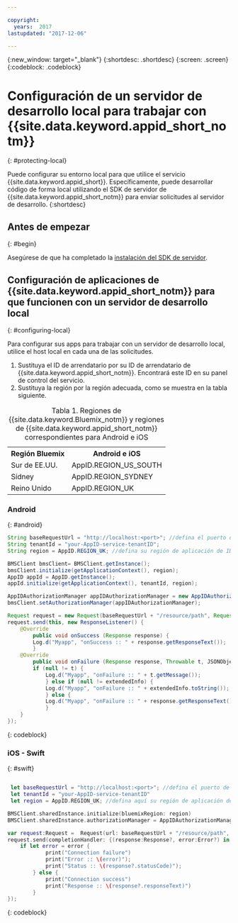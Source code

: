 ```yaml
---

copyright:
  years:  2017
lastupdated: "2017-12-06"

---
```

{:new_window: target="_blank"}
{:shortdesc: .shortdesc}
{:screen: .screen}
{:codeblock: .codeblock}



#  Configuración de un servidor de desarrollo local para trabajar con {{site.data.keyword.appid_short_notm}}
{: #protecting-local}

Puede configurar su entorno local para que utilice el servicio {{site.data.keyword.appid_short}}. Específicamente, puede desarrollar código de forma local utilizando el SDK de servidor de {{site.data.keyword.appid_short_notm}} para enviar solicitudes al servidor de desarrollo.
{:shortdesc}


## Antes de empezar
{: #begin}

Asegúrese de que ha completado la [instalación del SDK de servidor](/docs/services/appid/install.html#nodejs-setup).


## Configuración de aplicaciones de {{site.data.keyword.appid_short_notm}} para que funcionen con un servidor de desarrollo local
{: #configuring-local}

Para configurar sus apps para trabajar con un servidor de desarrollo local, utilice el host local en cada una de las solicitudes.

1. Sustituya el ID de arrendatario por su ID de arrendatario de {{site.data.keyword.appid_short_notm}}. Encontrará este ID en su panel de control del servicio.
2. Sustituya la región por la región adecuada, como se muestra en la tabla siguiente.

<table> <caption> Tabla 1. Regiones de {{site.data.keyword.Bluemix_notm}} y regiones de {{site.data.keyword.appid_short_notm}} correspondientes para Android e iOS </caption>
<tr>
  <th> Región Bluemix </th>
  <th> Android e iOS </th>
</tr>
<tr>
  <td> Sur de EE.UU. </td>
  <td> AppID.REGION_US_SOUTH </td>
</tr>
<tr>
  <td> Sídney </td>
  <td> AppID.REGION_SYDNEY </td>
</tr>
<tr>
  <td> Reino Unido </td>
  <td> AppID.REGION_UK </td>
</tr>
</table>



### Android
{: #android}
```java
String baseRequestUrl = "http://localhost:<port>"; //defina el puerto de ejecución del servidor
String tenantId = "your-AppID-service-tenantID";
String region = AppID.REGION_UK; //defina su región de aplicación de ID de app aquí. Los valores posibles son AppID.REGION_US_SOUTH, AppID.REGION_SYDNEY o AppID.REGION_UK.

BMSClient bmsClient= BMSClient.getInstance();
bmsClient.initialize(getApplicationContext(), region);
AppID appId = AppID.getInstance();
appId.initialize(getApplicationContext(), tenantId, region);

AppIDAuthorizationManager appIDAuthorizationManager = new AppIDAuthorizationManager(appId);
bmsClient.setAuthorizationManager(appIDAuthorizationManager);

Request request = new Request(baseRequestUrl + "/resource/path", Request.GET);
request.send(this, new ResponseListener() {
    @Override
		public void onSuccess (Response response) {
        Log.d("Myapp", "onSuccess :: " + response.getResponseText());
		}
    @Override
		public void onFailure (Response response, Throwable t, JSONObject extendedInfo) {
        if (null != t) {
            Log.d("Myapp", "onFailure :: " + t.getMessage());
			} else if (null != extendedInfo) {
            Log.d("Myapp", "onFailure :: " + extendedInfo.toString());
			} else {
            Log.d("Myapp", "onFailure :: " + response.getResponseText());
			}
    }
});
```
{: codeblock}

### iOS - Swift
{: #swift}
```swift

 let baseRequestUrl = "http://localhost:<port>"; //defina el puerto de ejecución del servidor
 let tenantId = "your-AppID-service-tenantID"
 let region = AppID.REGION_UK; //defina aquí su región de aplicación de ID de app. Los valores posibles son AppID.REGION_US_SOUTH, AppID.REGION_SYDNEY o AppID.REGION_UK.

BMSClient.sharedInstance.initialize(bluemixRegion: region)
BMSClient.sharedInstance.authorizationManager = AppIDAuthorizationManager(appid:AppID.sharedInstance)

var request:Request =  Request(url: baseRequestUrl + "/resource/path", method: HttpMethod.GET)
request.send(completionHandler: {(response:Response?, error:Error?) in
    if let error = error {
            print("Connection failure")
     		print("Error :: \(error)");
     		print("Status :: \(response?.statusCode)");
    	} else {
            print("Connection success")
            print("Response :: \(response?.responseText)")
        }
});
```
{: codeblock}
